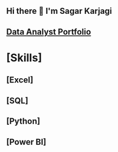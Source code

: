 ## Hi there 👋 I'm Sagar Karjagi
## **[Data Analyst Portfolio](https://github.com/SagarKarjagi/Data-Analyst-Portfolio)**
# **[Skills]**
## **[Excel]**
## **[SQL]**
## **[Python]**
## **[Power BI]**
